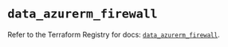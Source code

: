 # `data_azurerm_firewall`

Refer to the Terraform Registry for docs: [`data_azurerm_firewall`](https://registry.terraform.io/providers/hashicorp/azurerm/4.1.0/docs/data-sources/firewall).

